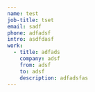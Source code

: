 ```yaml
---
name: test
job-title: tset
email: sadf
phone: adfadsf
intro: asdfdasf
work:
  - title: adfads
    company: adsf
    from: adsf
    to: adsf
    description: adfadsfas
---
```

